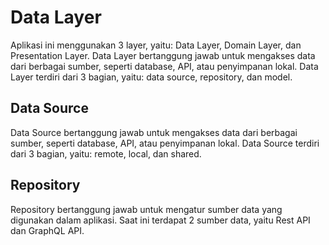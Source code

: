 # Data Layer

Aplikasi ini menggunakan 3 layer, yaitu: Data Layer, Domain Layer, dan Presentation Layer. Data Layer bertanggung jawab untuk mengakses data dari berbagai sumber, seperti database, API, atau penyimpanan lokal. Data Layer terdiri dari 3 bagian, yaitu: data source, repository, dan model.

## Data Source

Data Source bertanggung jawab untuk mengakses data dari berbagai sumber, seperti database, API, atau penyimpanan lokal. Data Source terdiri dari 3 bagian, yaitu: remote, local, dan shared.

## Repository

Repository bertanggung jawab untuk mengatur sumber data yang digunakan dalam aplikasi. Saat ini terdapat 2 sumber data, yaitu Rest API dan GraphQL API.
